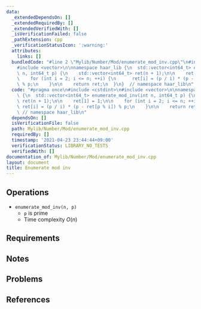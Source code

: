 ```yaml
---
data:
  _extendedDependsOn: []
  _extendedRequiredBy: []
  _extendedVerifiedWith: []
  _isVerificationFailed: false
  _pathExtension: cpp
  _verificationStatusIcon: ':warning:'
  attributes:
    links: []
  bundledCode: "#line 2 \"Mylib/Number/Mod/enumerate_mod_inv.cpp\"\n#include <cstdint>\n\
    #include <vector>\n\nnamespace haar_lib {\n  std::vector<int64_t> enumerate_mod_inv(int\
    \ n, int64_t p) {\n    std::vector<int64_t> ret(n + 1);\n\n    ret[1] = 1;\n\n\
    \    for (int i = 2; i <= n; ++i) {\n      ret[i] = (p / i) * (p - ret[p % i])\
    \ % p;\n    }\n\n    return ret;\n  }\n}  // namespace haar_lib\n"
  code: "#pragma once\n#include <cstdint>\n#include <vector>\n\nnamespace haar_lib\
    \ {\n  std::vector<int64_t> enumerate_mod_inv(int n, int64_t p) {\n    std::vector<int64_t>\
    \ ret(n + 1);\n\n    ret[1] = 1;\n\n    for (int i = 2; i <= n; ++i) {\n     \
    \ ret[i] = (p / i) * (p - ret[p % i]) % p;\n    }\n\n    return ret;\n  }\n} \
    \ // namespace haar_lib\n"
  dependsOn: []
  isVerificationFile: false
  path: Mylib/Number/Mod/enumerate_mod_inv.cpp
  requiredBy: []
  timestamp: '2021-04-23 23:44:44+09:00'
  verificationStatus: LIBRARY_NO_TESTS
  verifiedWith: []
documentation_of: Mylib/Number/Mod/enumerate_mod_inv.cpp
layout: document
title: Enumerate mod inv
---
```


## Operations

- `enumerate_mod_inv(n, p)`
  - `p` is prime
  - Time complexity $O(n)$

## Requirements

## Notes

## Problems

## References
